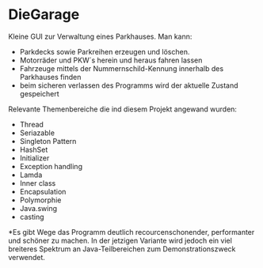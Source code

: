# DieGarage

Kleine GUI zur Verwaltung eines Parkhauses.
Man kann:
- Parkdecks sowie Parkreihen erzeugen und löschen.
- Motorräder und PKW´s herein und heraus fahren lassen
- Fahrzeuge mittels der Nummernschild-Kennung innerhalb des Parkhauses finden
- beim sicheren verlassen des Programms wird der aktuelle Zustand gespeichert

Relevante Themenbereiche die ind diesem Projekt angewand wurden:
- Thread
- Seriazable
- Singleton Pattern
- HashSet
- Initializer
- Exception handling
- Lamda
- Inner class
- Encapsulation
- Polymorphie
- Java.swing
- casting

*Es gibt Wege das Programm deutlich recourcenschonender, performanter und schöner zu machen.
In der jetzigen Variante wird jedoch ein viel breiteres Spektrum an Java-Teilbereichen zum Demonstrationszweck verwendet.
